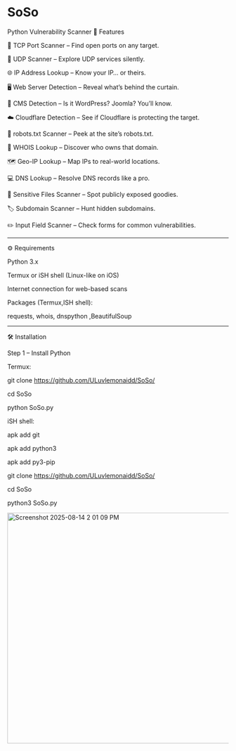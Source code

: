# SoSo
Python Vulnerability Scanner
🚀 Features

🔌 TCP Port Scanner – Find open ports on any target.

📡 UDP Scanner – Explore UDP services silently.

🌐 IP Address Lookup – Know your IP… or theirs.

🖥 Web Server Detection – Reveal what’s behind the curtain.

📝 CMS Detection – Is it WordPress? Joomla? You’ll know.

☁️ Cloudflare Detection – See if Cloudflare is protecting the target.

🤖 robots.txt Scanner – Peek at the site’s robots.txt.

📜 WHOIS Lookup – Discover who owns that domain.

🗺 Geo-IP Lookup – Map IPs to real-world locations.

💻 DNS Lookup – Resolve DNS records like a pro.

🔑 Sensitive Files Scanner – Spot publicly exposed goodies.

🏷 Subdomain Scanner – Hunt hidden subdomains.

✏️ Input Field Scanner – Check forms for common vulnerabilities.


---


⚙️ Requirements

Python 3.x

Termux or iSH shell (Linux-like on iOS)

Internet connection for web-based scans

Packages (Termux,ISH shell):

requests, whois, dnspython ,BeautifulSoup

---

🛠 Installation

Step 1 – Install Python

Termux:

git clone https://github.com/ULuvlemonaidd/SoSo/

cd SoSo

python SoSo.py


iSH shell:

apk add git

apk add python3

apk add py3-pip

git clone https://github.com/ULuvlemonaidd/SoSo/

cd SoSo

python3 SoSo.py


<img width="529" height="525" alt="Screenshot 2025-08-14 2 01 09 PM" src="https://github.com/user-attachments/assets/7ce7e5cc-709d-4aa8-9ce3-2dc024ec49ed" />
